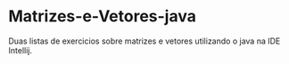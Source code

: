 # Matrizes-e-Vetores-java
Duas listas de exercicios sobre matrizes e vetores utilizando o java na IDE Intellij.
